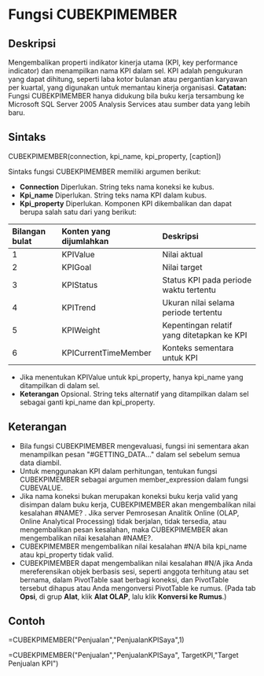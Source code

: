 # Fungsi CUBEKPIMEMBER

## Deskripsi

Mengembalikan properti indikator kinerja utama \(KPI, key performance indicator\) dan menampilkan nama KPI dalam sel. KPI adalah pengukuran yang dapat dihitung, seperti laba kotor bulanan atau pergantian karyawan per kuartal, yang digunakan untuk memantau kinerja organisasi. **Catatan:** Fungsi CUBEKPIMEMBER hanya didukung bila buku kerja tersambung ke Microsoft SQL Server 2005 Analysis Services atau sumber data yang lebih baru.

## Sintaks

CUBEKPIMEMBER\(connection, kpi\_name, kpi\_property, \[caption\]\)

Sintaks fungsi CUBEKPIMEMBER memiliki argumen berikut:

* **Connection**    Diperlukan. String teks nama koneksi ke kubus.
* **Kpi\_name**    Diperlukan. String teks nama KPI dalam kubus.
* **Kpi\_property**    Diperlukan. Komponen KPI dikembalikan dan dapat berupa salah satu dari yang berikut:

| Bilangan bulat | Konten yang dijumlahkan | Deskripsi |
| :--- | :--- | :--- |
| 1 | KPIValue | Nilai aktual |
| 2 | KPIGoal | Nilai target |
| 3 | KPIStatus | Status KPI pada periode waktu tertentu |
| 4 | KPITrend | Ukuran nilai selama periode tertentu |
| 5 | KPIWeight | Kepentingan relatif yang ditetapkan ke KPI |
| 6 | KPICurrentTimeMember | Konteks sementara untuk KPI |

* Jika menentukan KPIValue untuk kpi\_property, hanya kpi\_name yang ditampilkan di dalam sel.
* **Keterangan**    Opsional. String teks alternatif yang ditampilkan dalam sel sebagai ganti kpi\_name dan kpi\_property.

## Keterangan

* Bila fungsi CUBEKPIMEMBER mengevaluasi, fungsi ini sementara akan menampilkan pesan "\#GETTING\_DATA…" dalam sel sebelum semua data diambil.
* Untuk menggunakan KPI dalam perhitungan, tentukan fungsi CUBEKPIMEMBER sebagai argumen member\_expression dalam fungsi CUBEVALUE.
* Jika nama koneksi bukan merupakan koneksi buku kerja valid yang disimpan dalam buku kerja, CUBEKPIMEMBER akan mengembalikan nilai kesalahan \#NAME? . Jika server Pemrosesan Analitik Online \(OLAP, Online Analytical Processing\) tidak berjalan, tidak tersedia, atau mengembalikan pesan kesalahan, maka CUBEKPIMEMBER akan mengembalikan nilai kesalahan \#NAME?.
* CUBEKPIMEMBER mengembalikan nilai kesalahan \#N/A bila kpi\_name atau kpi\_property tidak valid.
* CUBEKPIMEMBER dapat mengembalikan nilai kesalahan \#N/A jika Anda mereferensikan objek berbasis sesi, seperti anggota terhitung atau set bernama, dalam PivotTable saat berbagi koneksi, dan PivotTable tersebut dihapus atau Anda mengonversi PivotTable ke rumus. \(Pada tab **Opsi**, di grup **Alat**, klik **Alat OLAP**, lalu klik **Konversi ke Rumus**.\)

## Contoh

=CUBEKPIMEMBER\("Penjualan","PenjualanKPISaya",1\)

=CUBEKPIMEMBER\("Penjualan","PenjualanKPISaya", TargetKPI,"Target Penjualan KPI"\)

